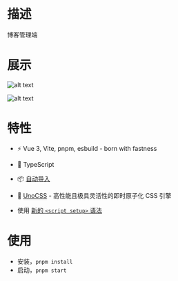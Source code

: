 # 描述
博客管理端

# 展示
![alt text](https://cdn.nlark.com/yuque/0/2024/png/22310040/1729315109923-bd7d024e-4d29-4b05-bc91-dc76bcbca8a3.png?x-oss-process=image%2Fformat%2Cwebp%2Fresize%2Cw_1500%2Climit_0)

![alt text](https://cdn.nlark.com/yuque/0/2024/png/22310040/1729315197333-10799bdf-73c8-4289-8792-e91ab5a7c9d4.png?x-oss-process=image%2Fformat%2Cwebp%2Fresize%2Cw_1500%2Climit_0)

# 特性

-   ⚡️ Vue 3, Vite, pnpm, esbuild - born with fastness

-   🦾 TypeScript

-   📦 [自动导入](https://www.npmjs.com/package/unplugin-auto-import/v/0.17.1)

-   🎨 [UnoCSS](https://github.com/unocss/unocss) - 高性能且极具灵活性的即时原子化 CSS 引擎

-   使用 [新的 `<script setup>` 语法](https://github.com/vuejs/rfcs/pull/227)

# 使用
* 安装，`pnpm install`
* 启动，`pnpm start`
